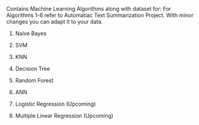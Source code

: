 Contains Machine Learning Algorithms along with dataset for:
For Algorithms 1-6 refer to Automatiac Text Summarization Project. With minor changes you can adapt it to your data. 
1) Naive Bayes
2) SVM
3) KNN
4) Decision Tree
5) Random Forest
6) ANN

7) Logistic Regression (Upcoming)
8) Multiple Linear Regression (Upcoming)

